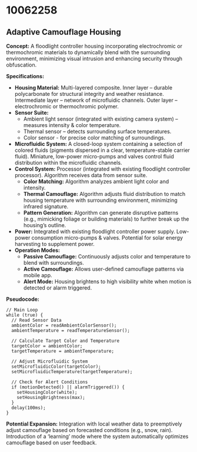 # 10062258

## Adaptive Camouflage Housing

**Concept:** A floodlight controller housing incorporating electrochromic or thermochromic materials to dynamically blend with the surrounding environment, minimizing visual intrusion and enhancing security through obfuscation.

**Specifications:**

*   **Housing Material:** Multi-layered composite. Inner layer – durable polycarbonate for structural integrity and weather resistance. Intermediate layer – network of microfluidic channels. Outer layer – electrochromic or thermochromic polymer.
*   **Sensor Suite:**
    *   Ambient light sensor (integrated with existing camera system) – measures intensity & color temperature.
    *   Thermal sensor – detects surrounding surface temperatures.
    *   Color sensor - for precise color matching of surroundings.
*   **Microfluidic System:**  A closed-loop system containing a selection of colored fluids (pigments dispersed in a clear, temperature-stable carrier fluid). Miniature, low-power micro-pumps and valves control fluid distribution within the microfluidic channels.
*   **Control System:** Processor (integrated with existing floodlight controller processor). Algorithm receives data from sensor suite.
    *   **Color Matching:** Algorithm analyzes ambient light color and intensity.
    *   **Thermal Camouflage:** Algorithm adjusts fluid distribution to match housing temperature with surrounding environment, minimizing infrared signature.
    *   **Pattern Generation:** Algorithm can generate disruptive patterns (e.g., mimicking foliage or building materials) to further break up the housing’s outline.
*   **Power:** Integrated with existing floodlight controller power supply.  Low-power consumption micro-pumps & valves. Potential for solar energy harvesting to supplement power.
*   **Operation Modes:**
    *   **Passive Camouflage:** Continuously adjusts color and temperature to blend with surroundings.
    *   **Active Camouflage:** Allows user-defined camouflage patterns via mobile app.
    *   **Alert Mode:** Housing brightens to high visibility white when motion is detected or alarm triggered.

**Pseudocode:**

```
// Main Loop
while (true) {
  // Read Sensor Data
  ambientColor = readAmbientColorSensor();
  ambientTemperature = readTemperatureSensor();

  // Calculate Target Color and Temperature
  targetColor = ambientColor;
  targetTemperature = ambientTemperature;

  // Adjust Microfluidic System
  setMicrofluidicColor(targetColor);
  setMicrofluidicTemperature(targetTemperature);

  // Check for Alert Conditions
  if (motionDetected() || alarmTriggered()) {
    setHousingColor(white);
    setHousingBrightness(max);
  }
  delay(100ms);
}
```

**Potential Expansion:** Integration with local weather data to preemptively adjust camouflage based on forecasted conditions (e.g., snow, rain). Introduction of a ‘learning’ mode where the system automatically optimizes camouflage based on user feedback.